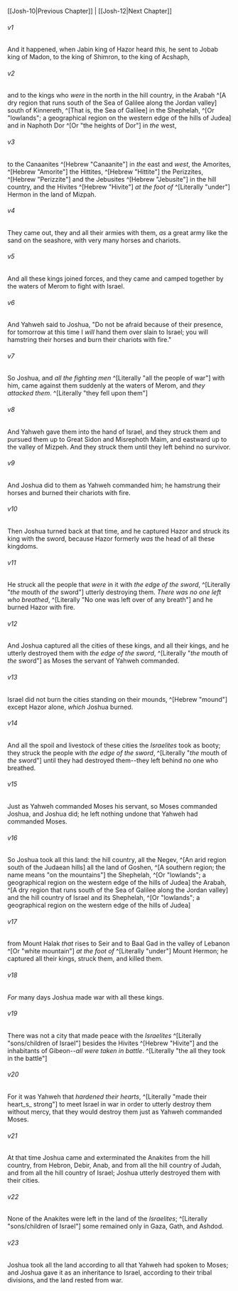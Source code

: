 ﻿---
aliases:
  - Joshua 11
---

[[Josh-10|Previous Chapter]] | [[Josh-12|Next Chapter]]

###### v1
And it happened, when Jabin king of Hazor heard _this_, he sent to Jobab king of Madon, to the king of Shimron, to the king of Acshaph,

###### v2
and to the kings who _were_ in the north in the hill country, in the Arabah ^[A dry region that runs south of the Sea of Galilee along the Jordan valley] south of Kinnereth, ^[That is, the Sea of Galilee] in the Shephelah, ^[Or "lowlands"; a geographical region on the western edge of the hills of Judea] and in Naphoth Dor ^[Or "the heights of Dor"] in _the_ west,

###### v3
to the Canaanites ^[Hebrew "Canaanite"] in _the_ east and _west_, the Amorites, ^[Hebrew "Amorite"] the Hittites, ^[Hebrew "Hittite"] the Perizzites, ^[Hebrew "Perizzite"] and the Jebusites ^[Hebrew "Jebusite"] in the hill country, and the Hivites ^[Hebrew "Hivite"] _at the foot of_ ^[Literally "under"] Hermon in the land of Mizpah.

###### v4
They came out, they and all their armies with them, _as_ a great army like the sand on the seashore, with very many horses and chariots.

###### v5
And all these kings joined forces, and they came and camped together by the waters of Merom to fight with Israel.

###### v6
And Yahweh said to Joshua, "Do not be afraid because of their presence, for tomorrow at this time I _will_ hand them over slain to Israel; you will hamstring their horses and burn their chariots with fire."

###### v7
So Joshua, and _all the fighting men_ ^[Literally "all the people of war"] with him, came against them suddenly at the waters of Merom, and _they attacked them_. ^[Literally "they fell upon them"]

###### v8
And Yahweh gave them into the hand of Israel, and they struck them and pursued them up to Great Sidon and Misrephoth Maim, and eastward up to the valley of Mizpeh. And they struck them until they left behind no survivor.

###### v9
And Joshua did to them as Yahweh commanded him; he hamstrung their horses and burned their chariots with fire.

###### v10
Then Joshua turned back at that time, and he captured Hazor and struck its king with the sword, because Hazor formerly _was_ the head of all these kingdoms.

###### v11
He struck all the people that _were_ in it with _the edge of the sword_, ^[Literally "_the_ mouth of _the_ sword"] utterly destroying them. _There was no one left who breathed_, ^[Literally "No one was left over of any breath"] and he burned Hazor with fire.

###### v12
And Joshua captured all the cities of these kings, and all their kings, and he utterly destroyed them with _the edge of the sword_, ^[Literally "_the_ mouth of _the_ sword"] as Moses the servant of Yahweh commanded.

###### v13
Israel did not burn the cities standing on their mounds, ^[Hebrew "mound"] except Hazor alone, _which_ Joshua burned.

###### v14
And all the spoil and livestock of these cities the _Israelites_ took as booty; they struck the people with _the edge of the sword_, ^[Literally "_the_ mouth of _the_ sword"] until they had destroyed them--they left behind no one who breathed.

###### v15
Just as Yahweh commanded Moses his servant, so Moses commanded Joshua, and Joshua did; he left nothing undone that Yahweh had commanded Moses.

###### v16
So Joshua took all this land: the hill country, all the Negev, ^[An arid region south of the Judaean hills] all the land of Goshen, ^[A southern region; the name means "on the mountains"] the Shephelah, ^[Or "lowlands"; a geographical region on the western edge of the hills of Judea] the Arabah, ^[A dry region that runs south of the Sea of Galilee along the Jordan valley] and the hill country of Israel and its Shephelah, ^[Or "lowlands"; a geographical region on the western edge of the hills of Judea]

###### v17
from Mount Halak _that_ rises to Seir and to Baal Gad in the valley of Lebanon ^[Or "white mountain"] _at the foot of_ ^[Literally "under"] Mount Hermon; he captured all their kings, struck them, and killed them.

###### v18
_For_ many days Joshua made war with all these kings.

###### v19
There was not a city that made peace with the _Israelites_ ^[Literally "sons/children of Israel"] besides the Hivites ^[Hebrew "Hivite"] and the inhabitants of Gibeon--_all were taken in battle_. ^[Literally "the all they took in the battle"]

###### v20
For it was Yahweh that _hardened their hearts_, ^[Literally "made their heart_s_ strong"] to meet Israel in war in order to utterly destroy them without mercy, that they would destroy them just as Yahweh commanded Moses.

###### v21
At that time Joshua came and exterminated the Anakites from the hill country, from Hebron, Debir, Anab, and from all the hill country of Judah, and from all the hill country of Israel; Joshua utterly destroyed them with their cities.

###### v22
None of the Anakites were left in the land of the _Israelites_; ^[Literally "sons/children of Israel"] some remained only in Gaza, Gath, and Ashdod.

###### v23
Joshua took all the land according to all that Yahweh had spoken to Moses; and Joshua gave it as an inheritance to Israel, according to their tribal divisions, and the land rested from war.